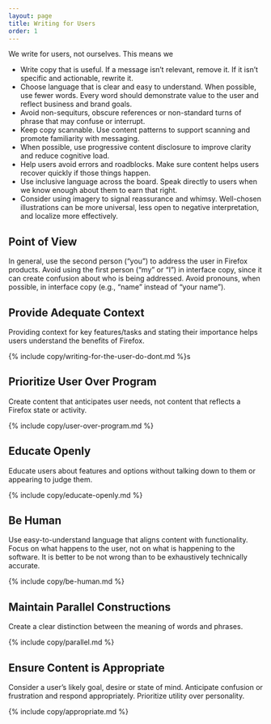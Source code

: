 ```yaml
---
layout: page
title: Writing for Users
order: 1
---
```


We write for users, not ourselves. This means we

* Write copy that is useful. If a message isn’t relevant, remove it. If it isn’t specific and actionable, rewrite it.
* Choose language that is clear and easy to understand. When possible, use fewer words. Every word should demonstrate value to the user and reflect business and brand goals.
* Avoid non-sequiturs, obscure references or non-standard turns of phrase that may confuse or interrupt.
* Keep copy scannable. Use content patterns to support scanning and promote familiarity with messaging.
* When possible, use progressive content disclosure to improve clarity and reduce cognitive load.
* Help users avoid errors and roadblocks. Make sure content helps users recover quickly if those things happen.
* Use inclusive language across the board. Speak directly to users when we know enough about them to earn that right.
* Consider using imagery to signal reassurance and whimsy. Well-chosen illustrations can be more universal, less open to negative interpretation, and localize more effectively.

## Point of View

In general, use the second person (“you”) to address the user in Firefox products. Avoid using the first person (“my” or  “I”) in interface copy, since it can create confusion about who is being addressed. Avoid pronouns, when possible, in interface copy (e.g., “name” instead of “your name”).

## Provide Adequate Context

Providing context for key features/tasks and stating their importance helps users understand the benefits of Firefox.

{% include copy/writing-for-the-user-do-dont.md %}s

## Prioritize User Over Program

Create content that anticipates user needs, not content that reflects a Firefox state or activity.

{% include copy/user-over-program.md %}
  
## Educate Openly

Educate users about features and options without talking down to them or appearing to judge them.

{% include copy/educate-openly.md %}

## Be Human

Use easy-to-understand language that aligns content with functionality. Focus on what happens to the user, not on what is happening to the software. It is better to be not wrong than to be exhaustively technically accurate.

{% include copy/be-human.md %}

## Maintain Parallel Constructions

Create a clear distinction between the meaning of words and phrases.

{% include copy/parallel.md %}

## Ensure Content is Appropriate

Consider a user’s likely goal, desire or state of mind. Anticipate confusion or frustration and respond appropriately. Prioritize utility over personality.

{% include copy/appropriate.md %}

